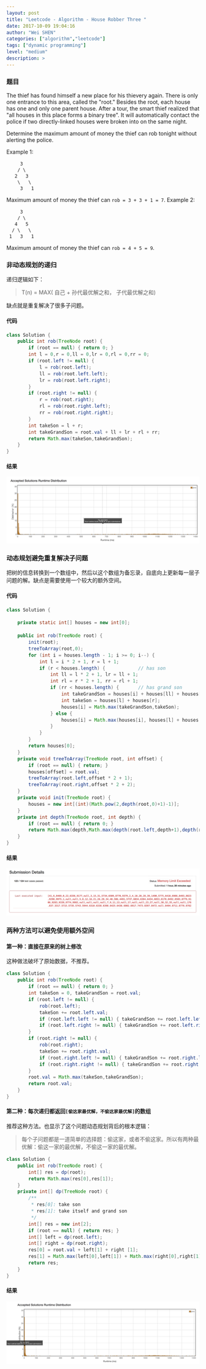 ```yaml
---
layout: post
title: "Leetcode - Algorithm - House Robber Three "
date: 2017-10-09 19:04:16
author: "Wei SHEN"
categories: ["algorithm","leetcode"]
tags: ["dynamic programming"]
level: "medium"
description: >
---
```


### 题目
The thief has found himself a new place for his thievery again. There is only one entrance to this area, called the "root." Besides the root, each house has one and only one parent house. After a tour, the smart thief realized that "all houses in this place forms a binary tree". It will automatically contact the police if two directly-linked houses were broken into on the same night.

Determine the maximum amount of money the thief can rob tonight without alerting the police.

Example 1:
```
     3
    / \
   2   3
    \   \
     3   1
```
Maximum amount of money the thief can `rob = 3 + 3 + 1 = 7`.
Example 2:
```
     3
    / \
   4   5
  / \   \
 1   3   1
```
Maximum amount of money the thief can `rob = 4 + 5 = 9`.

### 非动态规划的递归
递归逻辑如下：
> T(n) = MAX( 自己 + 孙代最优解之和， 子代最优解之和)

缺点就是重复解决了很多子问题。

#### 代码
```java
class Solution {
    public int rob(TreeNode root) {
        if (root == null) { return 0; }
        int l = 0,r = 0,ll = 0,lr = 0,rl = 0,rr = 0;
        if (root.left != null) {
            l = rob(root.left);
            ll = rob(root.left.left);
            lr = rob(root.left.right);
        }
        if (root.right != null) {
            r = rob(root.right);
            rl = rob(root.right.left);
            rr = rob(root.right.right);
        }
        int takeSon = l + r;
        int takeGrandSon = root.val + ll + lr + rl + rr;
        return Math.max(takeSon,takeGrandSon);
    }
}
```

#### 结果
![house-robber-three-1](/images/leetcode/house-robber-three-1.png)


### 动态规划避免重复解决子问题
把树的信息转换到一个数组中，然后以这个数组为备忘录，自底向上更新每一层子问题的解。缺点是需要使用一个较大的额外空间。

#### 代码
```java
class Solution {

    private static int[] houses = new int[0];

    public int rob(TreeNode root) {
        init(root);
        treeToArray(root,0);
        for (int i = houses.length - 1; i >= 0; i--) {
            int l = i * 2 + 1, r = l + 1;
            if (r < houses.length) {            // has son
                int ll = l * 2 + 1, lr = ll + 1;
                int rl = r * 2 + 1, rr = rl + 1;
                if (rr < houses.length) {       // has grand son
                    int takeGrandSon = houses[i] + houses[ll] + houses[lr] + houses[rl] + houses[rr];
                    int takeSon = houses[l] + houses[r];
                    houses[i] = Math.max(takeGrandSon,takeSon);
                } else {
                    houses[i] = Math.max(houses[i], houses[l] + houses[r]);
                }
            }
        }
        return houses[0];
    }
    private void treeToArray(TreeNode root, int offset) {
        if (root == null) { return; }
        houses[offset] = root.val;
        treeToArray(root.left,offset * 2 + 1);
        treeToArray(root.right,offset * 2 + 2);
    }
    private void init(TreeNode root) {
        houses = new int[(int)(Math.pow(2,depth(root,0)+1)-1)];
    }
    private int depth(TreeNode root, int depth) {
        if (root == null) { return 0; }
        return Math.max(depth,Math.max(depth(root.left,depth+1),depth(root.right,depth+1)));
    }
}
```

#### 结果
![house-robber-three-2](/images/leetcode/house-robber-three-2.png)


### 两种方法可以避免使用额外空间

#### 第一种：直接在原来的树上修改
这种做法破坏了原始数据，不推荐。
```java
class Solution {
    public int rob(TreeNode root) {
        if (root == null) { return 0; }
        int takeSon = 0, takeGrandSon = root.val;
        if (root.left != null) {
            rob(root.left);
            takeSon += root.left.val;
            if (root.left.left != null) { takeGrandSon += root.left.left.val; }
            if (root.left.right != null) { takeGrandSon += root.left.right.val; }
        }
        if (root.right != null) {
            rob(root.right);
            takeSon += root.right.val;
            if (root.right.left != null) { takeGrandSon += root.right.left.val; }
            if (root.right.right != null) { takeGrandSon += root.right.right.val; }
        }
        root.val = Math.max(takeSon,takeGrandSon);
        return root.val;
    }
}
```

#### 第二种：每次递归都返回`[偷这家最优解，不偷这家最优解]`的数组
推荐这种方法。也显示了这个问题动态规划背后的根本逻辑：
> 每个子问题都是一道简单的选择题：偷这家，或者不偷这家。所以有两种最优解：偷这一家的最优解，不偷这一家的最优解。

```java
class Solution {
    public int rob(TreeNode root) {
        int[] res = dp(root);
        return Math.max(res[0],res[1]);
    }
    private int[] dp(TreeNode root) {
        /**
         * res[0]: take son
         * res[1]: take itself and grand son
         */
        int[] res = new int[2];
        if (root == null) { return res; }
        int[] left = dp(root.left);
        int[] right = dp(root.right);
        res[0] = root.val + left[1] + right [1];
        res[1] = Math.max(left[0],left[1]) + Math.max(right[0],right[1]);
        return res;
    }
}
```

#### 结果
![house-robber-three-3](/images/leetcode/house-robber-three-3.png)
